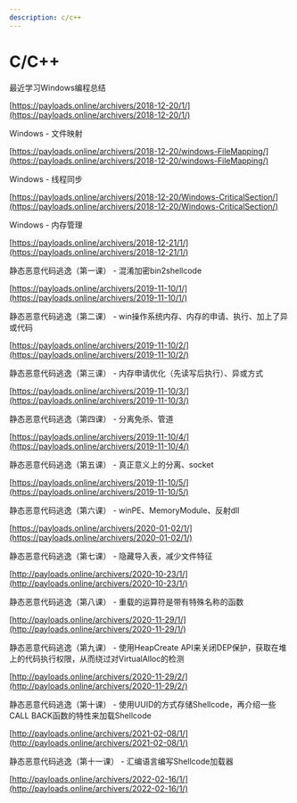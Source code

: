 ```yaml
---
description: c/c++
---
```


# C/C++

最近学习Windows编程总结

[https://payloads.online/archivers/2018-12-20/1/](https://payloads.online/archivers/2018-12-20/1/)

&#x20;Windows - 文件映射

[https://payloads.online/archivers/2018-12-20/windows-FileMapping/](https://payloads.online/archivers/2018-12-20/windows-FileMapping/)

Windows - 线程同步

[https://payloads.online/archivers/2018-12-20/Windows-CriticalSection/](https://payloads.online/archivers/2018-12-20/Windows-CriticalSection/)

Windows - 内存管理

[https://payloads.online/archivers/2018-12-21/1/](https://payloads.online/archivers/2018-12-21/1/)

静态恶意代码逃逸（第一课） - 混淆加密bin2shellcode

[https://payloads.online/archivers/2019-11-10/1/](https://payloads.online/archivers/2019-11-10/1/)

静态恶意代码逃逸（第二课） - win操作系统内存、内存的申请、执行、加上了异或代码

[https://payloads.online/archivers/2019-11-10/2/](https://payloads.online/archivers/2019-11-10/2/)

静态恶意代码逃逸（第三课） - 内存申请优化（先读写后执行）、异或方式

[https://payloads.online/archivers/2019-11-10/3/](https://payloads.online/archivers/2019-11-10/3/)

静态恶意代码逃逸（第四课） - 分离免杀、管道

[https://payloads.online/archivers/2019-11-10/4/](https://payloads.online/archivers/2019-11-10/4/)

静态恶意代码逃逸（第五课） - 真正意义上的分离、socket

[https://payloads.online/archivers/2019-11-10/5/](https://payloads.online/archivers/2019-11-10/5/)

静态恶意代码逃逸（第六课） - winPE、MemoryModule、反射dll

[https://payloads.online/archivers/2020-01-02/1/](https://payloads.online/archivers/2020-01-02/1/)

静态恶意代码逃逸（第七课） - 隐藏导入表，减少文件特征

[http://payloads.online/archivers/2020-10-23/1/](http://payloads.online/archivers/2020-10-23/1/)

静态恶意代码逃逸（第八课） - 重载的运算符是带有特殊名称的函数

[http://payloads.online/archivers/2020-11-29/1/](http://payloads.online/archivers/2020-11-29/1/)

静态恶意代码逃逸（第九课） - 使用HeapCreate API来关闭DEP保护，获取在堆上的代码执行权限，从而绕过对VirtualAlloc的检测

[http://payloads.online/archivers/2020-11-29/2/](http://payloads.online/archivers/2020-11-29/2/)

静态恶意代码逃逸（第十课） - 使用UUID的方式存储Shellcode，再介绍一些CALL BACK函数的特性来加载Shellcode

[http://payloads.online/archivers/2021-02-08/1/](http://payloads.online/archivers/2021-02-08/1/)

静态恶意代码逃逸（第十一课） - 汇编语言编写Shellcode加载器

[http://payloads.online/archivers/2022-02-16/1/](http://payloads.online/archivers/2022-02-16/1/)
